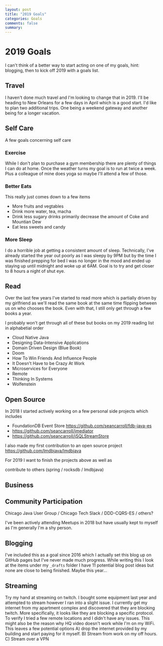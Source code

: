 ```yaml
---
layout: post
title: "2019 Goals"
categories: Goals
comments: false
summary: 
---
```


# 2019 Goals

I can't think of a better way to start acting on one of my goals, hint: blogging, then to kick off 2019 with a goals list.

## Travel

I haven't done much travel and I'm looking to change that in 2019. I'll be heading to New Orleans for a few days in April which is a good start. I'd like to plan two additional trips. One being a weekend gateway and another being for a longer vacation.

## Self Care

A few goals concerning self care

### Exercise

While I don't plan to purchase a gym membership there are plenty of things I can do at home. Once the weather turns my goal is to run at twice a week. Plus a colleague of mine does yoga so maybe I'll attend a few of those.

### Better Eats

This really just comes down to a few items
- More fruits and vegtables 
- Drink more water, tea, macha
- Drink less sugary drinks primarily decrease the amount of Coke and Mountian Dew
- Eat less sweets and candy

### More Sleep

I do a horrible job at getting a consistent amount of sleep. Technically, I've already started the year out poorly as I was sleepy by 9PM but by the time I was finished prepping for bed I was no longer in the mood and ended up staying up until midnight and woke up at 6AM. Goal is to try and get closer to 8 hours a night of shut eye.

## Read

Over the last few years I've started to read more which is partially driven by my girlfriend as we'll read the same book at the same time flipping between us on who chooses the book. Even with that, I still only get through a few books a year.

I probably won't get through all of these but books on my 2019 reading list in alphabetial order
- Cloud Native Java
- Designing Data-Intensive Applications
- Domain Driven Design (Blue Book)
- Doom
- How To Win Friends And Influence People
- It Doesn't Have to be Crazy At Work
- Microservices for Everyone
- Remote
- Thinking In Systems
- Wolfenstein

## Open Source

In 2018 I started actively working on a few personal side projects which includes
- FoundationDB Event Store https://github.com/seancarroll/fdb-java-es
- https://github.com/seancarroll/jmediator
- https://github.com/seancarroll/jSQLStreamStore

 I also made my first contribution to an open source project https://github.com/lmdbjava/lmdbjava

For 2019 I want to finish the projects above as well as 

contribute to others (spring / rocksdb / lmdbjava)

## Business

<!-- TODO: add content -->

## Community Participation

Chicago Java User Group / Chicago Tech Slack / DDD-CQRS-ES / others?

I've been actively attending Meetups in 2018 but have usually kept to myself as I'm generally I'm a shy person.

## Blogging

I've included this as a goal since 2016 which I actually set this blog up on GitHub pages but I've never made much progress. While writing this I look at the items under my `_drafts` folder I have 11 potential blog post ideas but none are close to being finished. Maybe this year...

## Streaming 

Try my hand at streaming on twitch. I bought some equipment last year and attempted to stream however I ran into a slight issue. I currently get my internet from my apartment complex and discovered that they are blocking twitch. More specifically, it looks like they are blocking a specific protocol. To verify I tried a few remote locations and I didn't have any issues. This might also be the reason why HQ video doesn't work while I'm on my WiFi. This leaves a few potential options A) drop the internet provided by my building and start paying for it myself. B) Stream from work on my off hours. C) Stream over a VPN
